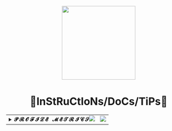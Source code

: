 <p align="center">
 <img src="https://iconape.com/wp-content/files/vg/61804/png/flutter.png" width=200px height=200px>

<p align="center">  
<h1 align="center"><b>📜InStRuCtIoNs/DoCs/TiPs📜</b> </h1>


<table>
  <tr>
  </tr>
  <tr>
    <td><details><summary><b>
𝓟&nbsp;𝓡&nbsp;𝓞&nbsp;𝓕&nbsp;𝓘&nbsp;𝓛&nbsp;𝓔&nbsp;&nbsp; 𝓜&nbsp;𝓔&nbsp;𝓣&nbsp;𝓡&nbsp;𝓘&nbsp;𝓒&nbsp;𝓢<img src="https://media.giphy.com/media/WT5h7PgVSScLLKtMaS/giphy.gif" width=20px></b></summary>
<p>
<img src="https://raw.githubusercontent.com/trinib/trinib/main/github-metrics.svg">
</p>
</details></td>
    <td><img src="https://raw.githubusercontent.com/faressoft/terminalizer/master/img/demo.gif"></td>
  </tr>
 </table>
